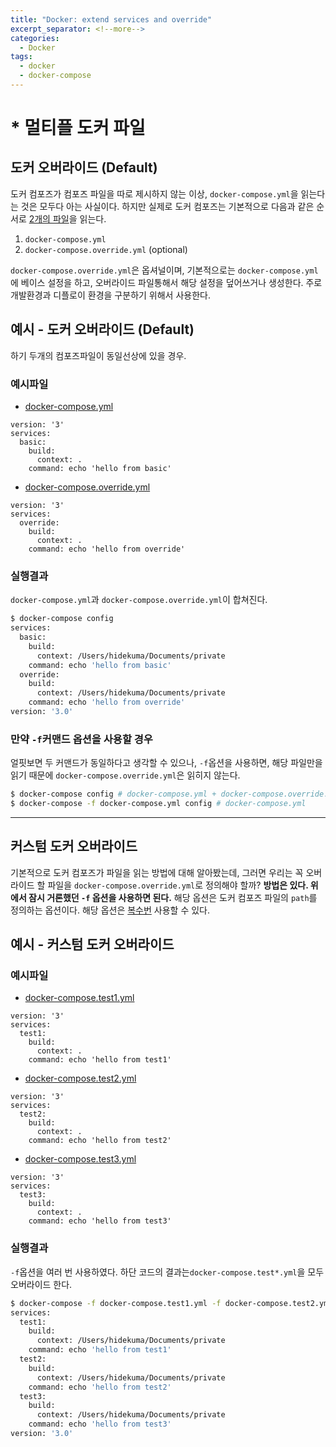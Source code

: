 ```yaml
---
title: "Docker: extend services and override"
excerpt_separator: <!--more-->
categories:
  - Docker 
tags: 
  - docker 
  - docker-compose 
---
```


# * 멀티플 도커 파일
## 도커 오버라이드 (Default)
도커 컴포즈가 컴포즈 파일을 따로 제시하지 않는 이상, `docker-compose.yml`을 읽는다는 것은 모두다 아는 사실이다. 하지만 실제로 도커 컴포즈는 기본적으로 다음과 같은 순서로 <U>2개의 파일</U>을 읽는다.
1. `docker-compose.yml`
2. `docker-compose.override.yml` (optional)

`docker-compose.override.yml`은 옵셔널이며, 기본적으로는 `docker-compose.yml`에 베이스 설정을 하고, 오버라이드 파일통해서 해당 설정을 덮어쓰거나 생성한다. 주로 개발환경과 디플로이 환경을 구분하기 위해서 사용한다.

<!--more-->
## 예시 - 도커 오버라이드 (Default)
하기 두개의 컴포즈파일이 동일선상에 있을 경우.

### 예시파일
- <U>docker-compose.yml</U>
```docker
version: '3'
services:
  basic:
    build:
      context: .
    command: echo 'hello from basic'
```
- <U>docker-compose.override.yml</U>
```docker
version: '3'
services:
  override:
    build:
      context: .
    command: echo 'hello from override'
```

### 실행결과
`docker-compose.yml`과 `docker-compose.override.yml`이 합쳐진다.
```bash
$ docker-compose config
services:
  basic:
    build:
      context: /Users/hidekuma/Documents/private
    command: echo 'hello from basic'
  override:
    build:
      context: /Users/hidekuma/Documents/private
    command: echo 'hello from override'
version: '3.0'
```

### 만약 `-f`커맨드 옵션을 사용할 경우
얼핏보면 두 커맨드가  동일하다고 생각할 수 있으나, `-f`옵션을 사용하면, 해당 파일만을 읽기 때문에 `docker-compose.override.yml`은 읽히지 않는다.
```bash
$ docker-compose config # docker-compose.yml + docker-compose.override.yml
$ docker-compose -f docker-compose.yml config # docker-compose.yml
```
---
## 커스텀 도커 오버라이드
기본적으로 도커 컴포즈가 파일을 읽는 방법에 대해 알아봤는데, 그러면 우리는 꼭 오버라이드 할 파일을 `docker-compose.override.yml`로 정의해야 할까? **방법은 있다. 위에서 잠시 거론했던 `-f` 옵션을 사용하면 된다.** 해당 옵션은 도커 컴포즈 파일의 `path`를 정의하는 옵션이다. 해당 옵션은 <U>복수번</U> 사용할 수 있다.
## 예시 - 커스텀 도커 오버라이드
### 예시파일
- <U>docker-compose.test1.yml</U>
```docker
version: '3'
services:
  test1:
    build:
      context: .
    command: echo 'hello from test1'
```
- <U>docker-compose.test2.yml</U>
```docker
version: '3'
services:
  test2:
    build:
      context: .
    command: echo 'hello from test2'
```
- <U>docker-compose.test3.yml</U>
```docker
version: '3'
services:
  test3:
    build:
      context: .
    command: echo 'hello from test3'
```
### 실행결과
`-f`옵션을 여러 번 사용하였다. 하단 코드의 결과는`docker-compose.test*.yml`을 모두 오버라이드 한다.
```bash
$ docker-compose -f docker-compose.test1.yml -f docker-compose.test2.yml -f docker-compose.test3.yml config
services:
  test1:
    build:
      context: /Users/hidekuma/Documents/private
    command: echo 'hello from test1'
  test2:
    build:
      context: /Users/hidekuma/Documents/private
    command: echo 'hello from test2'
  test3:
    build:
      context: /Users/hidekuma/Documents/private
    command: echo 'hello from test3'
version: '3.0'
```
